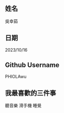 姓名
----
吳幸茹

日期
----
2023/10/16

Github Username
---------------
PHIOLAwu

我最喜歡的三件事
---------------
聽音樂 滑手機 睡覺
